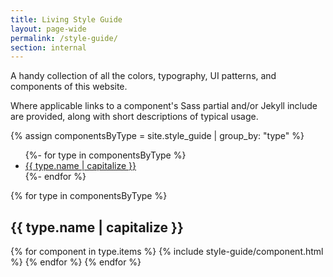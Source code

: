 ```yaml
---
title: Living Style Guide
layout: page-wide
permalink: /style-guide/
section: internal
---
```


<div class="container">
A handy collection of all the colors, typography, UI patterns, and components of this website.

Where applicable links to a component's Sass partial and/or Jekyll include are provided, along with short descriptions of typical usage.
</div>

{% assign componentsByType = site.style_guide | group_by: "type" %}

<div class="container">
  <ul>
    {%- for type in componentsByType %}
      <li>
        <a href="#{{ type.name }}">{{ type.name | capitalize }}</a>
      </li>
    {%- endfor %}
  </ul>
</div>

{% for type in componentsByType %}
<h2 id="{{ type.name }}" class="cf">{{ type.name | capitalize }}</h2>
{% for component in type.items %}
{% include style-guide/component.html %}
{% endfor %}
{% endfor %}
